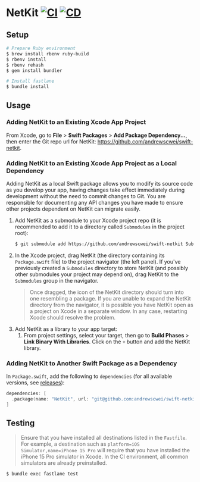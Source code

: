 # NetKit [![CI](https://github.com/andrewscwei/swift-netkit/workflows/CI/badge.svg?branch=master)](https://github.com/andrewscwei/swift-netkit/actions/workflows/ci.yml?query=branch%3Amaster) [![CD](https://github.com/andrewscwei/swift-netkit/workflows/CD/badge.svg?branch=master)](https://github.com/andrewscwei/swift-netkit/actions/workflows/cd.yml?query=branch%3Amaster)

## Setup

```sh
# Prepare Ruby environment
$ brew install rbenv ruby-build
$ rbenv install
$ rbenv rehash
$ gem install bundler

# Install fastlane
$ bundle install
```

## Usage

### Adding NetKit to an Existing Xcode App Project

From Xcode, go to **File** > **Swift Packages** > **Add Package Dependency...**, then enter the Git repo url for NetKit: https://github.com/andrewscwei/swift-netkit.

### Adding NetKit to an Existing Xcode App Project as a Local Dependency

Adding NetKit as a local Swift package allows you to modify its source code as you develop your app, having changes take effect immediately during development without the need to commit changes to Git. You are responsible for documenting any API changes you have made to ensure other projects dependent on NetKit can migrate easily.

1. Add NetKit as a submodule to your Xcode project repo (it is recommended to add it to a directory called `Submodules` in the project root):
    ```sh
    $ git submodule add https://github.com/andrewscwei/swift-netkit Submodules/NetKit
    ```
2. In the Xcode project, drag NetKit (the directory containing its `Package.swift` file) to the project navigator (the left panel). If you've previously created a `Submodules` directory to store NetKit (and possibly other submodules your project may depend on), drag NetKit to the `Submodules` group in the navigator.
    > Once dragged, the icon of the NetKit directory should turn into one resembling a package. If you are unable to expand the NetKit directory from the navigator, it is possible you have NetKit open as a project on Xcode in a separate window. In any case, restarting Xcode should resolve the problem.
3. Add NetKit as a library to your app target:
    1. From project settings, select your target, then go to **Build Phases** > **Link Binary With Libraries**. Click on the `+` button and add the NetKit library.

### Adding NetKit to Another Swift Package as a Dependency

In `Package.swift`, add the following to `dependencies` (for all available versions, see [releases](https://github.com/andrewscwei/swift-netkit/releases)):

```swift
dependencies: [
  .package(name: "NetKit", url: "git@github.com:andrewscwei/swift-netkit", from: "<version>")
]
```

## Testing

> Ensure that you have installed all destinations listed in the `Fastfile`. For example, a destination such as `platform=iOS Simulator,name=iPhone 15 Pro` will require that you have installed the iPhone 15 Pro simulator in Xcode. In the CI environment, all common simulators are already preinstalled.

```sh
$ bundle exec fastlane test
```
